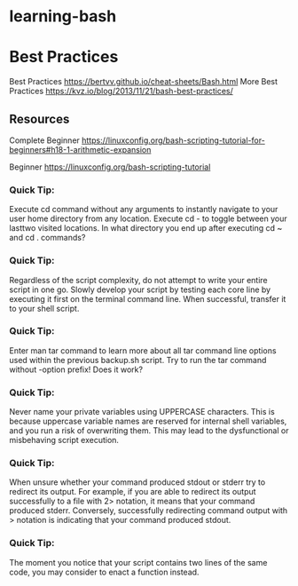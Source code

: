 # learning-bash

# Best Practices
Best Practices https://bertvv.github.io/cheat-sheets/Bash.html
More Best Practices https://kvz.io/blog/2013/11/21/bash-best-practices/

## Resources
Complete Beginner https://linuxconfig.org/bash-scripting-tutorial-for-beginners#h18-1-arithmetic-expansion

Beginner https://linuxconfig.org/bash-scripting-tutorial

### Quick Tip:
Execute cd command without any arguments to instantly navigate to your user home directory from any location. Execute cd - to toggle between your lasttwo visited locations. In what directory you end up after executing cd ~ and cd . commands?

### Quick Tip:
Regardless of the script complexity, do not attempt to write your entire script in one go. Slowly develop your script by testing each core line by executing it first on the terminal command line. When successful, transfer it to your shell script.

### Quick Tip:
Enter man tar command to learn more about all tar command line options used within the previous backup.sh script. Try to run the tar command without -option prefix! Does it work?

### Quick Tip:
Never name your private variables using UPPERCASE characters. This is because uppercase variable names are reserved for internal shell variables, and you run a risk of overwriting them. This may lead to the dysfunctional or misbehaving script execution.

### Quick Tip:
When unsure whether your command produced stdout or stderr try to redirect its output. For example, if you are able to redirect its output successfully to a file with 2> notation, it means that your command produced stderr. Conversely, successfully redirecting command output with > notation is indicating that your command produced stdout.

### Quick Tip:
The moment you notice that your script contains two lines of the same code, you may consider to enact a function instead.
